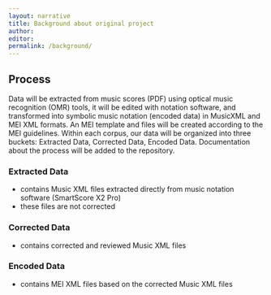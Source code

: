 ```yaml
---
layout: narrative
title: Background about original project
author: 
editor: 
permalink: /background/
---
```


## Process
Data will be extracted from music scores (PDF) using optical music recognition (OMR) tools, it will be edited with notation software, and transformed into symbolic music notation (encoded data) in MusicXML and MEI XML formats. An MEI template and files will be created according to the MEI guidelines. Within each corpus, our data will be organized into three buckets: Extracted Data, Corrected Data, Encoded Data. Documentation about the process will be added to the repository.

### Extracted Data
- contains Music XML files extracted directly from music notation software (SmartScore X2 Pro)
- these files are not corrected

### Corrected Data
- contains corrected and reviewed Music XML files

### Encoded Data
- contains MEI XML files based on the corrected Music XML files
